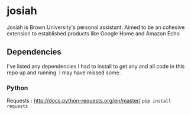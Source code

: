 # josiah
Josiah is Brown University's personal assistant. Aimed to be an cohesive extension to established products like Google Home and Amazon Echo


## Dependencies
I've listed any dependencies I had to install to get any and all code in this repo up and running. I may have missed some.

### Python
Requests : http://docs.python-requests.org/en/master/
`pip install requests`
